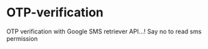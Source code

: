 # OTP-verification
OTP verification with Google SMS retriever API...! Say no to read sms permission
